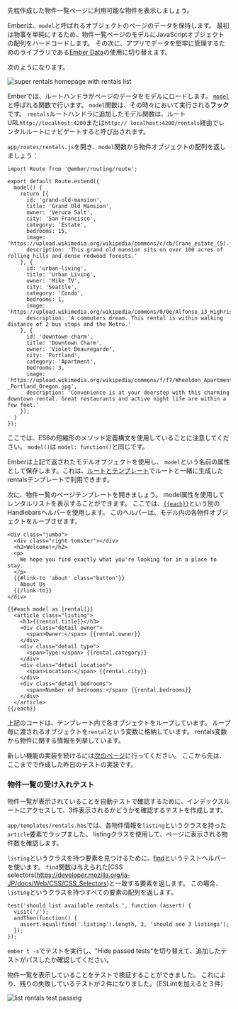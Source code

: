 <!--
Now, let's add a list of available rentals to the rentals page we've just created.
-->

先程作成した物件一覧ページに利用可能な物件を表示しましょう。

<!--
Ember keeps data for a page in an object called a `model`.
To keep things simple at first,
we'll populate the model for our rental listing page to use a hard-coded array of JavaScript objects.
Later, we'll switch to using [Ember Data](https://github.com/emberjs/data),
a library for robustly managing data in our app.
-->

Emberは、`model`と呼ばれるオブジェクトのページのデータを保持します。
最初は物事を単純にするため、物件一覧ページのモデルにJavaScriptオブジェクトの配列をハードコードします。
その次に、アプリでデータを堅牢に管理するためのライブラリである[Ember Data](https://github.com/emberjs/data)の使用に切り替えます。

<!--
Here's what our homepage will look like when we're done:
-->

次のようになります。

![super rentals homepage with rentals list](../../images/model-hook/super-rentals-index-with-list.png)

<!--
In Ember, route handlers are responsible for loading the model with data for the page.
It loads the data in a function called [`model`](https://www.emberjs.com/api/ember/2.16/classes/Route/methods/model?anchor=model).
The `model` function acts as a **hook**, meaning that Ember will call it for us during different times in our app.
The model function we've added to our `rentals` route handler will be called when a user navigates to the rentals route via root URL `http://localhost:4200`, or via `http://localhost:4200/rentals`.
-->

Emberでは、ルートハンドラがページのデータをモデルにロードします。
[`model`](https://www.emberjs.com/api/ember/2.16/classes/Route/methods/model?anchor=model)と呼ばれる関数で行います。
`model`関数は、その時々において実行される**フック**です。
`rentals`ルートハンドラに追加したモデル関数は、ルートURL`http://localhost:4200`または`http:// localhost:4200/rentals`経由でレンタルルートにナビゲートすると呼び出されます。

<!--
Let's open `app/routes/rentals.js` and return an array of rental objects from the `model` function:
-->

`app/routes/rentals.js`を開き、`model`関数から物件オブジェクトの配列を返しましょう：

```app/routes/rentals.js{+4,+5,+6,+7,+8,+9,+10,+11,+12,+13,+14,+15,+16,+17,+18,+19,+20,+21,+22,+23,+24,+25,+26,+27,+28,+29,+30,+31,+32,+33}
import Route from '@ember/routing/route';

export default Route.extend({
  model() {
    return [{
      id: 'grand-old-mansion',
      title: 'Grand Old Mansion',
      owner: 'Veruca Salt',
      city: 'San Francisco',
      category: 'Estate',
      bedrooms: 15,
      image: 'https://upload.wikimedia.org/wikipedia/commons/c/cb/Crane_estate_(5).jpg',
      description: 'This grand old mansion sits on over 100 acres of rolling hills and dense redwood forests.'
    }, {
      id: 'urban-living',
      title: 'Urban Living',
      owner: 'Mike TV',
      city: 'Seattle',
      category: 'Condo',
      bedrooms: 1,
      image: 'https://upload.wikimedia.org/wikipedia/commons/0/0e/Alfonso_13_Highrise_Tegucigalpa.jpg',
      description: 'A commuters dream. This rental is within walking distance of 2 bus stops and the Metro.'
    }, {
      id: 'downtown-charm',
      title: 'Downtown Charm',
      owner: 'Violet Beauregarde',
      city: 'Portland',
      category: 'Apartment',
      bedrooms: 3,
      image: 'https://upload.wikimedia.org/wikipedia/commons/f/f7/Wheeldon_Apartment_Building_-_Portland_Oregon.jpg',
      description: 'Convenience is at your doorstep with this charming downtown rental. Great restaurants and active night life are within a few feet.'
    }];
  }
});
```

<!--
Note that here, we are using the ES6 shorthand method definition syntax: `model()` is the same as writing `model: function()`.
-->

ここでは、ES6の短縮形のメソッド定義構文を使用していることに注意してください。 `model()`は `model: function()`と同じです。

<!--
Ember will use the model object returned above and save it as an attribute called `model`,
available to the rentals template we generated with our route in [Routes and Templates](../routes-and-templates/#toc_a-rentals-route).
-->

Emberは上記で返されたモデルオブジェクトを使用し、 `model`という名前の属性として保存します。これは、[ルートとテンプレート](../routes-and-templates/#toc_a-rentals-route)でルートと一緒に生成したrentalsテンプレートで利用できます。

<!--
Now, let's switch over to our rentals page template.
We can use the model attribute to display our list of rentals.
Here, we'll use another common Handlebars helper called [`{{each}}`](../../templates/displaying-a-list-of-items/).
This helper will let us loop through each of the rental objects in our model:
-->

次に、物件一覧のページテンプレートを開きましょう。
model属性を使用してレンタルリストを表示することができます。
ここでは、[`{{each}}`](../../templates/displays-a-list-of-items/)という別のHandlebarsヘルパーを使用します。
このヘルパーは、モデル内の各物件オブジェクトをループさせます。

```app/templates/rentals.hbs{+12,+13,+14,+15,+16,+17,+18,+19,+20,+21,+22,+23,+24,+25,+26,+27,+28,+29}
<div class="jumbo">
  <div class="right tomster"></div>
  <h2>Welcome!</h2>
  <p>
    We hope you find exactly what you're looking for in a place to stay.
  </p>
  {{#link-to 'about' class="button"}}
    About Us
  {{/link-to}}
</div>

{{#each model as |rental|}}
  <article class="listing">
    <h3>{{rental.title}}</h3>
    <div class="detail owner">
      <span>Owner:</span> {{rental.owner}}
    </div>
    <div class="detail type">
      <span>Type:</span> {{rental.category}}
    </div>
    <div class="detail location">
      <span>Location:</span> {{rental.city}}
    </div>
    <div class="detail bedrooms">
      <span>Number of bedrooms:</span> {{rental.bedrooms}}
    </div>
  </article>
{{/each}}
```

<!--
In this template, we loop through each object.
On each iteration, the current object gets stored in a variable called `rental`.
From the rental variable in each step, we create a listing with information about the property.
-->

上記のコードは、テンプレート内で各オブジェクトをループしています。
ループ毎に渡されるオブジェクトを`rental`という変数に格納しています。
rentals変数から物件に関する情報を列挙しています。

<!--
You may move onto the [next page](../installing-addons/) to keep implementing new features, or continue reading on testing the app you've created.
-->

新しい機能の実装を続けるには[次のページ](../installing-addons/)に行ってください。
ここから先は、ここまでで作成した昨日のテストの実装です。

<!--
### Acceptance Testing the Rental List
-->

### 物件一覧の受け入れテスト

<!--
To check that rentals are listed with an automated test, we will create a test to visit the index route and check that the results show 3 listings.
-->

物件一覧が表示されていることを自動テストで確認するために、インデックスルートにアクセスして、3件表示されるかどうかを確認するテストを作成します。

<!--
In `app/templates/rentals.hbs`, we wrapped each rental display in an `article` element, and gave it a class called `listing`.
We will use the listing class to find out how many rentals are shown on the page.
-->
`app/templates/rentals.hbs`では、各物件情報を`listing`というクラスを持った`article`要素でラップました。
listingクラスを使用して、ページに表示される物件数を確認します。

<!--
To find the elements that have a class called `listing`, we'll use a test helper called [find](http://emberjs.com/api/classes/Ember.Test.html#method_find).
The `find` function returns the elements that match the given [CSS selector](https://developer.mozilla.org/en-US/docs/Web/CSS/CSS_Selectors).
In this case it will return an array of all the elements with a class called `listing`.
-->

`listing`というクラスを持つ要素を見つけるために、[find](http://emberjs.com/api/classes/Ember.Test.html#method_find)というテストヘルパーを使います。
`find`関数は与えられた[CSS selectors(https://developer.mozilla.org/ja-JP/docs/Web/CSS/CSS_Selectors)と一致する要素を返します。
この場合、 `listing`というクラスを持つすべての要素の配列を返します。


```/tests/acceptance/list-rentals-test.js{+2,+3,+4,+5}
test('should list available rentals.', function (assert) {
  visit('/');
  andThen(function() {
    assert.equal(find('.listing').length, 3, 'should see 3 listings');
  });
});
```

<!--
Run the tests again using the command `ember t -s`, and toggle "Hide passed tests" to show your new passing test.
-->

`ember t -s`でテストを実行し、"Hide passed tests"を切り替えて、追加したテストがパスしたか確認してください。

<!--
Now we are listing rentals, and verifying it with an acceptance test.
This leaves us with 2 remaining acceptance test failures (and 1 eslint failure):
-->

物件一覧を表示していることをテストで検証することができました。
これにより、残りの失敗しているテストが２件になりました。（ESLintを加えると３件）

![list rentals test passing](../../images/model-hook/model-hook.png)
